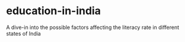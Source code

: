 # education-in-india
A dive-in into the possible factors affecting the literacy rate in different states of India
